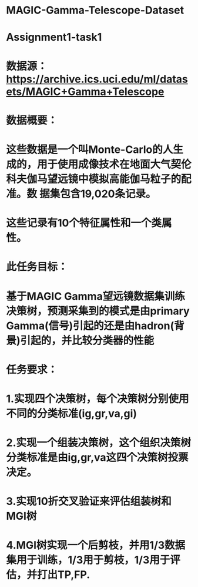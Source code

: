 # MAGIC-Gamma-Telescope-Dataset
# Assignment1-task1
# 数据源：https://archive.ics.uci.edu/ml/datasets/MAGIC+Gamma+Telescope 

# 数据概要：
# 这些数据是一个叫Monte-Carlo的人生成的，用于使用成像技术在地面大气契伦科夫伽马望远镜中模拟高能伽马粒子的配准。数   据集包含19,020条记录。
# 这些记录有10个特征属性和一个类属性。

# 此任务目标：
# 基于MAGIC Gamma望远镜数据集训练决策树，预测采集到的模式是由primary Gamma(信号)引起的还是由hadron(背景)引起的，并比较分类器的性能

# 任务要求：
# 1.实现四个决策树，每个决策树分别使用不同的分类标准(ig,gr,va,gi)
# 2.实现一个组装决策树，这个组织决策树分类标准是由ig,gr,va这四个决策树投票决定。
# 3.实现10折交叉验证来评估组装树和MGI树
# 4.MGI树实现一个后剪枝，并用1/3数据集用于训练，1/3用于剪枝，1/3用于评估，并打出TP,FP.
